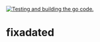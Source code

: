 [![Testing and building the go code.](https://github.com/Pik-9/fixadated/actions/workflows/go.yml/badge.svg?branch=master)](https://github.com/Pik-9/fixadated/actions/workflows/go.yml)
# fixadated
